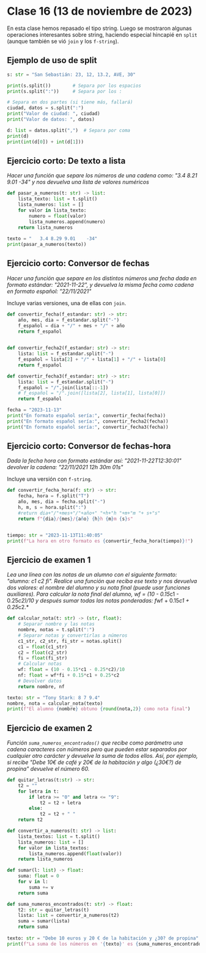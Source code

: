 # Clase 16 (13 de noviembre de 2023)

En esta clase hemos repasado el tipo string. Luego se mostraron algunas operaciones interesantes sobre string, haciendo especial hincapié en `split` (aunque también se vió `join` y los `f-string`).

## Ejemplo de uso de split

```python
s: str = "San Sebastián: 23, 12, 13.2, AVE, 30"

print(s.split())		# Separa por los espacios
print(s.split(":"))		# Separa por los :

# Separa en dos partes (si tiene más, fallará)
ciudad, datos = s.split(":")
print("Valor de ciudad: ", ciudad)
print("Valor de datos: ", datos)

d: list = datos.split(",")	# Separa por coma
print(d)
print(int(d[0]) + int(d[1]))
```

## Ejercicio corto: De texto a lista

*Hacer una función que separe los números de una cadena como: "3.4 8.21 9.01 -34" y nos devuelva una lista de valores numéricos*

```python
def pasar_a_numeros(t: str) -> list:
    lista_texto: list = t.split()
    lista_numeros: list = []
    for valor in lista_texto:
        numero = float(valor)
        lista_numeros.append(numero)
    return lista_numeros
    
texto = "	3.4 8.29 9.01    -34"
print(pasar_a_numeros(texto))
```

## Ejercicio corto: Conversor de fechas
*Hacer una función que separe en los distintos números una fecha dada en formato estándar: "2021-11-22", y devuelva la misma fecha como cadena en formato español: "22/11/2021"*

Incluye varias versiones, una de ellas con `join`.

```python
def convertir_fecha(f_estandar: str) -> str:
    año, mes, dia = f_estandar.split("-")
    f_español = dia + "/" + mes + "/" + año
    return f_español
    

def convertir_fecha2(f_estandar: str) -> str:
    lista: list = f_estandar.split("-")
    f_español = lista[2] + "/" + lista[1] + "/" + lista[0]
    return f_español

def convertir_fecha3(f_estandar: str) -> str:
    lista: list = f_estandar.split("-")
    f_español = "/".join(lista[::-1])
    # f_español = "/".join([lista[2], lista[1], lista[0]])
    return f_español

fecha = "2023-11-13"
print("En formato español sería:", convertir_fecha(fecha))
print("En formato español sería:", convertir_fecha2(fecha))
print("En formato español sería:", convertir_fecha3(fecha))
```

## Ejercicio corto: Conversor de fechas-hora
*Dada la fecha hora con formato estándar así: "2021-11-22T12:30:01" devolver la cadena: "22/11/2021 12h 30m 01s"*

Incluye una versión con `f-string`.

```python
def convertir_fecha_hora(f: str) -> str:
    fecha, hora = f.split("T")
    año, mes, dia = fecha.split("-")
    h, m, s = hora.split(":")
    #return dia+"/"+mes+"/"+año+" "+h+"h "+m+"m "+ s+"s"
    return f"{dia}/{mes}/{año} {h}h {m}m {s}s"


tiempo: str = "2023-11-13T11:40:05"
print(f"La hora en otro formato es {convertir_fecha_hora(tiempo)}!")
```
## Ejercicio de examen 1

*Lea una línea con las notas de un alumno con el siguiente formato: "alumno: c1 c2 fi". Realice una función que reciba ese texto y nos devuelva dos valores: el nombre del alumno y su nota final (puede usar funciones auxiliares). Para calcular la nota final del alumno, wf = (10 - 0.15*c1 - 0.25*c2)/10 y después sumar todas las notas ponderadas: f*wf + 0.15*c1 + 0.25*c2.*

```python
def calcular_nota(t: str) -> (str, float):
    # Separar nombre y las notas
    nombre, notas = t.split(":")
    # Separar notas y convertirlas a números
    c1_str, c2_str, fi_str = notas.split()
    c1 = float(c1_str)
    c2 = float(c2_str)
    fi = float(fi_str)
    # Calcular notas
    wf: float = (10 - 0.15*c1 - 0.25*c2)/10
    nf: float = wf*fi + 0.15*c1 + 0.25*c2 
    # Devolver datos
    return nombre, nf

texto: str = "Tony Stark: 8 7 9.4"
nombre, nota = calcular_nota(texto)
print(f"El alumno {nombre} obtuno {round(nota,2)} como nota final")
```


## Ejercicio de examen 2

*Función `suma_numeros_encontrados()` que recibe  como parámetro una cadena caracteres con números pero que pueden estar separados por  cualquier otro carácter y devuelve la suma de todos  ellos. Así, por ejemplo, si recibe "Debe 10€ de café y 20€ de la habitación y algo (¿30€?) de propina" devuelve el número 60.*

```python
def quitar_letras(t:str) -> str:
    t2 = ""
    for letra in t:
        if letra >= "0" and letra <= "9":
            t2 = t2 + letra
        else:
            t2 = t2 + " "
    return t2

def convertir_a_numeros(t: str) -> list:
    lista_textos: list = t.split()
    lista_numeros: list = []
    for valor in lista_textos:
        lista_numeros.append(float(valor))
    return lista_numeros

def sumar(l: list) -> float:
    suma: float = 0
    for v in l:
        suma += v
    return suma

def suma_numeros_encontrados(t: str) -> float:
    t2: str = quitar_letras(t)
    lista: list = convertir_a_numeros(t2)
    suma = sumar(lista)
    return suma
    
texto: str = "Debe 10 euros y 20 € de la habitación y ¿30? de propina"
print(f"La suma de los números en '{texto}' es {suma_numeros_encontrados(texto)}")
```
